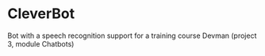 # CleverBot
Bot with a speech recognition support for a  training course Devman (project 3, module Chatbots)
